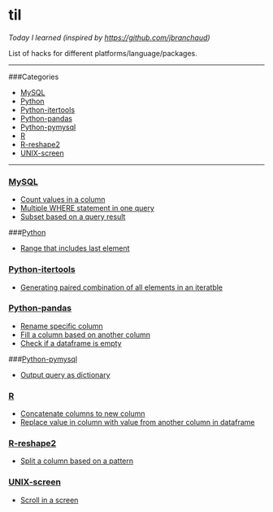 # til
*Today I learned (inspired by https://github.com/jbranchaud)*

List of hacks for different platforms/language/packages.

---
###Categories

* [MySQL](#mysql)
* [Python](#python)
* [Python-itertools](#python-itertools)
* [Python-pandas](#python-pandas)
* [Python-pymysql](#python-pymysql)
* [R](#R)
* [R-reshape2](#R-reshape2)
* [UNIX-screen](#unix-screen)

---

### [MySQL](mysql)
- [Count values in a column](mysql/coun-values-in-a-column.md)
- [Multiple WHERE statement in one query](mysql/multiple-where-statement-query.md)
- [Subset based on a query result](mysql/subset-based-on-a-query-results.md)

###[Python](python)
- [Range that includes last element](python/range-that-includes-last-element.md)

### [Python-itertools](python-itertools)
- [Generating paired combination of all elements in an iteratble](python-itertools/pairwise-comparison-of-all-elements.md)

### [Python-pandas](python-pandas)
- [Rename specific column](python-pandas/rename-specific-column.md)
- [Fill a column based on another column](python-pandas/fill-replace-values-based-on-another-column.md)
- [Check if a dataframe is empty](python-pandas/check-if-df-is-empty.md)

###[Python-pymysql](python-pymysql)
- [Output query as dictionary](python/ouput-query-as-dictionary.md)

### [R](R)
- [Concatenate columns to new column](R/concatenate-columns-to-new-column.md)
- [Replace value in column with value from another column in dataframe](R/replace-value-in-column-with-value-from-another-column-in-datafra.md)

### [R-reshape2](R-reshape2)
- [Split a column based on a pattern](R-reshape2/split-a-column-based-on-a-pattern.md)

### [UNIX-screen](#unix-screen)
- [Scroll in a screen](unix-screen/scroll-in-a-screen.md)